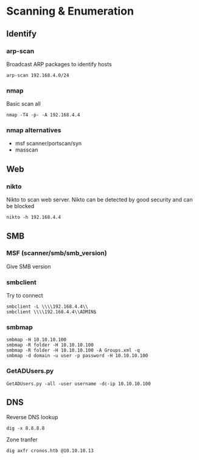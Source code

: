 # Scanning & Enumeration
## Identify
### arp-scan
Broadcast ARP packages to identify hosts
```
arp-scan 192.168.4.0/24
```
### nmap
Basic scan all
```
nmap -T4 -p- -A 192.168.4.4
```

### nmap alternatives
- msf scanner/portscan/syn
- masscan

## Web

### nikto
Nikto to scan web server. Nikto can be detected by good security and can be blocked
```
nikto -h 192.168.4.4
```

## SMB

### MSF (scanner/smb/smb_version)
Give SMB version

### smbclient
Try to connect
```
smbclient -L \\\\192.168.4.4\\
smbclient \\\\192.168.4.4\\ADMIN$
```

### smbmap
```
smbmap -H 10.10.10.100
smbmap -R folder -H 10.10.10.100
smbmap -R folder -H 10.10.10.100 -A Groups.xml -q
smbmap -d domain -u user -p password -H 10.10.10.100
```

### GetADUsers.py
```
GetADUsers.py -all -user username -dc-ip 10.10.10.100
```

## DNS
Reverse DNS lookup
```
dig -x 8.8.8.8
```

Zone tranfer
```
dig axfr cronos.htb @10.10.10.13
```
